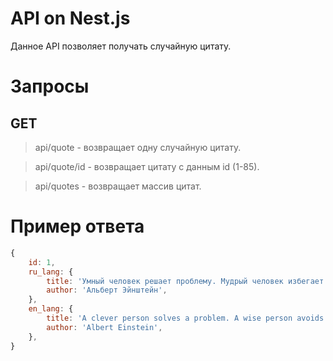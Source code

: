 # API on Nest.js

Данное API позволяет получать случайную цитату.

# Запросы
## GET
>api/quote - возвращает одну случайную цитату.

>api/quote/id - возвращает цитату с данным id (1-85).

>api/quotes - возвращает массив цитат.

# Пример ответа

```JavaScript
{
    id: 1,
    ru_lang: {
        title: 'Умный человек решает проблему. Мудрый человек избегает ее.',
        author: 'Альберт Эйнштейн',
    },
    en_lang: {
        title: 'A clever person solves a problem. A wise person avoids it.', 
        author: 'Albert Einstein',
    },
}
```
